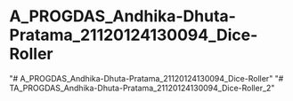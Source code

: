 # A_PROGDAS_Andhika-Dhuta-Pratama_21120124130094_Dice-Roller
"# A_PROGDAS_Andhika-Dhuta-Pratama_21120124130094_Dice-Roller" 
"# TA_PROGDAS_Andhika-Dhuta-Pratama_21120124130094_Dice-Roller_2" 
